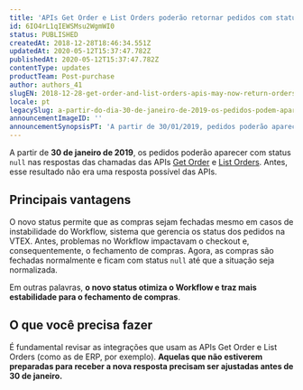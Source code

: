 ```yaml
---
title: 'APIs Get Order e List Orders poderão retornar pedidos com status null'
id: 6IO4rL1qIEWSMsu2WgmWI0
status: PUBLISHED
createdAt: 2018-12-28T18:46:34.551Z
updatedAt: 2020-05-12T15:37:47.782Z
publishedAt: 2020-05-12T15:37:47.782Z
contentType: updates
productTeam: Post-purchase
author: authors_41
slugEN: 2018-12-28-get-order-and-list-orders-apis-may-now-return-orders-with-the-null-status
locale: pt
legacySlug: a-partir-do-dia-30-de-janeiro-de-2019-os-pedidos-podem-aparecer-com-status
announcementImageID: ''
announcementSynopsisPT: 'A partir de 30/01/2019, pedidos poderão aparecer com status null nas respostas das chamadas Get Order e List Orders.'
---
```


A partir de __30 de janeiro de 2019__, os pedidos poderão aparecer com status `null` nas  respostas das chamadas das APIs [Get Order](https://developers.vtex.com/reference/orders#getorder) e [List Orders](https://developers.vtex.com/reference/orders#listorders). Antes, esse resultado não era uma resposta possível das APIs.


## Principais vantagens
O novo status permite que as compras sejam fechadas mesmo em casos de instabilidade do Workflow, sistema que gerencia os status dos pedidos na VTEX. Antes, problemas no Workflow impactavam o checkout e, consequentemente, o fechamento de compras. Agora, as compras são fechadas normalmente e ficam com status `null` até que a situação seja normalizada.

Em outras palavras, __o novo status otimiza o Workflow e traz mais estabilidade para o fechamento de compras__.


## O que você precisa fazer
É fundamental revisar as integrações que usam as APIs Get Order e List Orders (como as de ERP, por exemplo). __Aquelas que não estiverem preparadas para receber a nova resposta precisam ser ajustadas antes de 30 de janeiro.__
